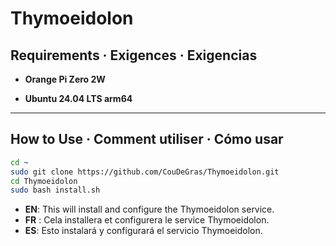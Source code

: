 # Thymoeidolon
## Requirements · Exigences · Exigencias

* **Orange Pi Zero 2W**

* **Ubuntu 24.04 LTS arm64**

---

## How to Use · Comment utiliser · Cómo usar

```bash
cd ~
sudo git clone https://github.com/CouDeGras/Thymoeidolon.git
cd Thymoeidolon
sudo bash install.sh
```

* **EN**: This will install and configure the Thymoeidolon service.
* **FR** : Cela installera et configurera le service Thymoeidolon.
* **ES**: Esto instalará y configurará el servicio Thymoeidolon.


